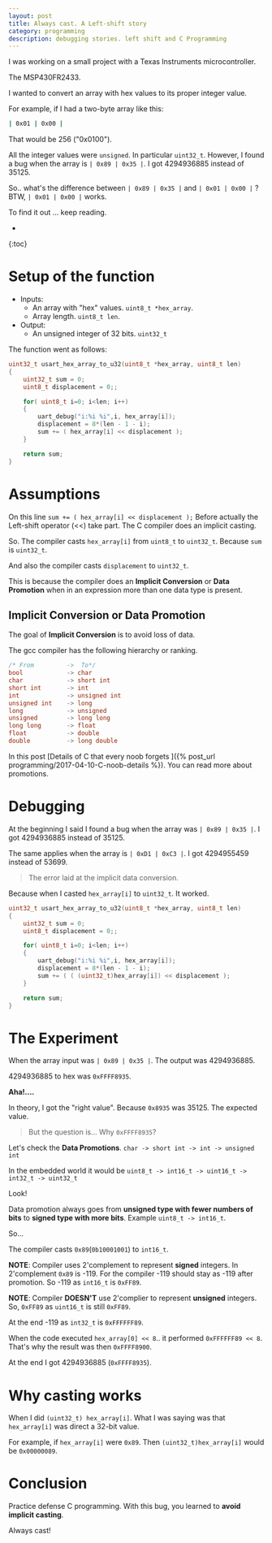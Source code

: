 ```yaml
---
layout: post
title: Always cast. A Left-shift story
category: programming
description: debugging stories. left shift and C Programming 
---
```


I was working on a small project with a Texas Instruments microcontroller. 

The MSP430FR2433. 

I wanted to convert an array with hex values to its proper integer value.

For example, if I had a two-byte array like this:

```sh
| 0x01 | 0x00 |
```

That would be 256 ("0x0100"). 

All the integer values were `unsigned`. In particular `uint32_t`.
However, I found a bug when the array is `| 0x89 | 0x35 |`.  I got 4294936885 instead of 35125. 

So.. what's the difference between `| 0x89 | 0x35 |` and `| 0x01 | 0x00 |` ?  BTW, `| 0x01 | 0x00 |` works.

To find it out ... keep reading. 

* 
{:toc}


# Setup of the function

- Inputs: 
    - An array with "hex" values. `uint8_t *hex_array`.
    - Array length. `uint8_t len`.
- Output:
    - An unsigned integer of 32 bits. `uint32_t`

The function went as follows:

```c
uint32_t usart_hex_array_to_u32(uint8_t *hex_array, uint8_t len)
{
    uint32_t sum = 0;
    uint8_t displacement = 0;;

    for( uint8_t i=0; i<len; i++)
    {
        uart_debug("i:%i %i",i, hex_array[i]);
        displacement = 8*(len - 1 - i);
        sum += ( hex_array[i] << displacement );
    }

    return sum;
}
```

# Assumptions

On this line `sum += ( hex_array[i] << displacement );`
Before actually the Left-shift operator (<<) take part. The C compiler does an implicit casting. 

So. The compiler casts `hex_array[i]` from `uint8_t` to `uint32_t`.  Because `sum` is `uint32_t`. 

And also the compiler casts `displacement` to `uint32_t`.

This is because the compiler does an **Implicit Conversion** or **Data Promotion** when in an expression more than one data type is present. 

## Implicit Conversion or Data Promotion
The goal of **Implicit Conversion** is to avoid loss of data. 

The gcc compiler has the following hierarchy or ranking.

```c
/* From         ->  To*/
bool            -> char 
char            -> short int 
short int       -> int 
int             -> unsigned int 
unsigned int    -> long 
long            -> unsigned 
unsigned        -> long long 
long long       -> float 
float           -> double 
double          -> long double
```

In this post [Details of C that every noob forgets ]({% post_url programming/2017-04-10-C-noob-details %}). You can read more about promotions. 

# Debugging

At the beginning I said I found a bug when the array was `| 0x89 | 0x35 |`. 
I got 4294936885 instead of 35125. 

The same applies when the array is `| 0xD1 | 0xC3 |`. I got 4294955459 instead of 53699.

> The error laid at the implicit data conversion. 

Because when I casted `hex_array[i]` to `uint32_t`. It worked.

```c
uint32_t usart_hex_array_to_u32(uint8_t *hex_array, uint8_t len)
{
    uint32_t sum = 0;
    uint8_t displacement = 0;;

    for( uint8_t i=0; i<len; i++)
    {
        uart_debug("i:%i %i",i, hex_array[i]);
        displacement = 8*(len - 1 - i);
        sum += ( ( (uint32_t)hex_array[i]) << displacement );
    }

    return sum;
}
```

# The Experiment
When the array input was `| 0x89 | 0x35 |`.  The output was 4294936885. 

4294936885 to hex was `0xFFFF8935`. 

**Aha!....**

In theory, I got the "right value". Because `0x8935` was 35125. The expected value.

> But the question is...  Why `0xFFFF8935`?

Let's check the **Data Promotions**.  `char -> short int -> int -> unsigned int`

In the embedded world it would be `uint8_t -> int16_t -> uint16_t -> int32_t -> uint32_t`

Look! 

Data promotion always goes from **unsigned type with fewer numbers of bits** to **signed type with more bits**. Example `uint8_t -> int16_t`.

So...

The compiler casts `0x89`(`0b10001001`) to `int16_t`.  

**NOTE**: Compiler uses 2'complement to represent **signed** integers. 
In 2'complement `0x89` is -119. For the compiler -119 should stay as -119 after promotion.
So -119 as `int16_t` is `0xFF89`.

**NOTE**: Compiler **DOESN'T**  use 2'complier to represent **unsigned** integers. 
So, `0xFF89` as `uint16_t` is still `0xFF89`.


At the end -119 as `int32_t` is `0xFFFFFF89`.

When the code executed `hex_array[0] << 8`.. it performed `0xFFFFFF89 << 8`. That's why the result was then `0xFFFF8900`.

At the end I got 4294936885 (`0xFFFF8935`).


# Why casting works
When I did `(uint32_t) hex_array[i]`. What I was saying was that `hex_array[i]` was direct a 32-bit value.

For example, if `hex_array[i]` were `0x89`. Then `(uint32_t)hex_array[i]` would be `0x00000089`. 

# Conclusion
Practice defense C programming. With this bug, you learned to **avoid implicit casting**.

Always cast! 


